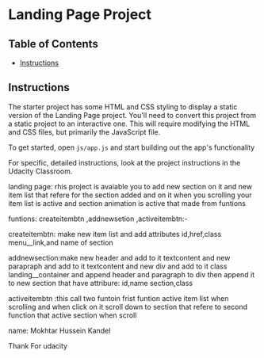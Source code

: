 # Landing Page Project

## Table of Contents

- [Instructions](#instructions)

## Instructions

The starter project has some HTML and CSS styling to display a static version of the Landing Page project. You'll need to convert this project from a static project to an interactive one. This will require modifying the HTML and CSS files, but primarily the JavaScript file.

To get started, open `js/app.js` and start building out the app's functionality

For specific, detailed instructions, look at the project instructions in the Udacity Classroom.

landing page:
rhis project is avaiable you to add new section on it and new item list that refere for the section added
and on it when you scrolling your item list is active and section animation is active that made from funtions

funtions:
createitembtn ,addnewsetion ,activeitembtn:-

createitembtn: make new item list and add attributes id,href,class menu\_\_link,and name of section

addnewsection:make new header and add to it textcontent and new parapraph and add to it textcontent and new div
and add to it class landing\_\_container and append header and paragraph to div
then append it to new section that have attribure: id,name section,class

activeitembtn :this call two funtoin
frist funtion active item list when scrolling and when click on it scroll down to section that refere to
second function that active section when scroll

name: Mokhtar Hussein Kandel

Thank For udacity
